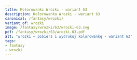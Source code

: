 ```yaml
---
title: Kolorowanki Wróżki - wariant 63
description: Kolorowanka Wrozki - wariant 63
canonical: /fantasy/wrozki/
variant_of: wrozki
image: /fantasy/wrozki/63/wrozki-63.svg
pdf: /fantasy/wrozki/63/wrozki-63.pdf
alt: "wrozki – pobierz i wydrukuj kolorowankę - wariant 63"
tags:
- fantasy
- wrozki
---
```

